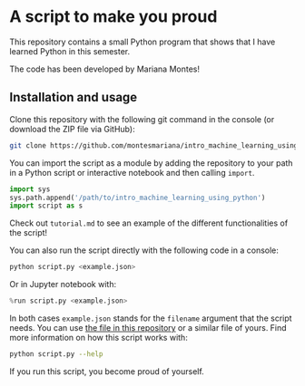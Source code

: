 # A script to make you proud

This repository contains a small Python program that shows that I have learned Python in this semester.

The code has been developed by Mariana Montes!

## Installation and usage

Clone this repository with the following git command in the console (or download the ZIP file via GitHub):

```sh
git clone https://github.com/montesmariana/intro_machine_learning_using_python.git
```

You can import the script as a module by adding the repository to your path in a Python script or interactive notebook and then calling `import`.

```python
import sys
sys.path.append('/path/to/intro_machine_learning_using_python')
import script as s
```

Check out `tutorial.md` to see an example of the different functionalities of the script!

You can also run the script directly with the following code in a console:

```sh
python script.py <example.json>
```

Or in Jupyter notebook with:

```python
%run script.py <example.json>
```

In both cases `example.json` stands for the `filename` argument that the script needs. You can use [the file in this repository](example.json) or a similar file of yours. Find more information on how this script works with:

```sh
python script.py --help
```

If you run this script, you become proud of yourself.
